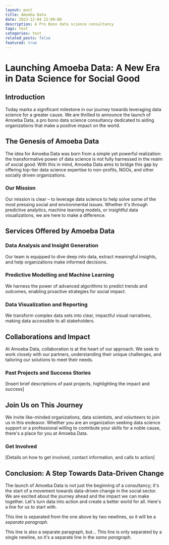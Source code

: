 ```yaml
---
layout: post
title: Amoeba Data
date: 2023-12-04 22:09:00
description: A Pro Bono data science consultancy
tags: test
categories: test
related_posts: false
featured: true
---
```

# Launching Amoeba Data: A New Era in Data Science for Social Good

## Introduction
Today marks a significant milestone in our journey towards leveraging data science for a greater cause. We are thrilled to announce the launch of Amoeba Data, a pro bono data science consultancy dedicated to aiding organizations that make a positive impact on the world.

## The Genesis of Amoeba Data
The idea for Amoeba Data was born from a simple yet powerful realization: the transformative power of data science is not fully harnessed in the realm of social good. With this in mind, Amoeba Data aims to bridge this gap by offering top-tier data science expertise to non-profits, NGOs, and other socially driven organizations.

### Our Mission
Our mission is clear – to leverage data science to help solve some of the most pressing social and environmental issues. Whether it's through predictive analytics, machine learning models, or insightful data visualizations, we are here to make a difference.

## Services Offered by Amoeba Data

### Data Analysis and Insight Generation
Our team is equipped to dive deep into data, extract meaningful insights, and help organizations make informed decisions.

### Predictive Modelling and Machine Learning
We harness the power of advanced algorithms to predict trends and outcomes, enabling proactive strategies for social impact.

### Data Visualization and Reporting
We transform complex data sets into clear, impactful visual narratives, making data accessible to all stakeholders.

## Collaborations and Impact
At Amoeba Data, collaboration is at the heart of our approach. We seek to work closely with our partners, understanding their unique challenges, and tailoring our solutions to meet their needs.

### Past Projects and Success Stories
[Insert brief descriptions of past projects, highlighting the impact and success]

## Join Us on This Journey
We invite like-minded organizations, data scientists, and volunteers to join us in this endeavor. Whether you are an organization seeking data science support or a professional willing to contribute your skills for a noble cause, there's a place for you at Amoeba Data.

### Get Involved
[Details on how to get involved, contact information, and calls to action]

## Conclusion: A Step Towards Data-Driven Change
The launch of Amoeba Data is not just the beginning of a consultancy; it's the start of a movement towards data-driven change in the social sector. We are excited about the journey ahead and the impact we can make together. Let's turn data into action and create a better world for all.
Here's a line for us to start with.

This line is separated from the one above by two newlines, so it will be a *separate paragraph*.

This line is also a separate paragraph, but...
This line is only separated by a single newline, so it's a separate line in the *same paragraph*.
